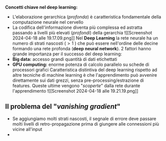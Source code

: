 **Concetti chiave nel deep learning:**
- L'elaborazione gerarchica (*profonda*) è caratteristica fondamentale della computazione neurale nel cervello
- La codifica dell'informazione diventa più complessa ed astratta passando a livelli più elevati (*profondi*) della gerarchia
![[Screenshot 2024-04-18 alle 19.17.09.png]]
Nel **Deep Learning** la rete neurale ha un numero di strati nascosti ($>1$ ) che può essere nell'ordine delle decine formando una rete profonda (**deep neural network**).
2 fattori hanno grande importanza per il successo del deep learning:
- **Big data:** accesso grandi quantità di dati etichettati
- **GPU computing:** enorme potenza di calcolo parallelo su schede di processori grafici
Caratteristica distintiva del deep learning rispetto ad altre tecniche di machine learning è che l'apprendimento può avvenire direttamente sui dati grezzi, senza pre-processing/estrazione di features. Queste ultime vengono "*scoperte*" dalla rete durante l'apprendimento
![[Screenshot 2024-04-18 alle 19.21.19.png]]
## Il problema del "*vanishing gradient*"
- Se aggiungiamo molti strati nascosti, il segnale di errore deve passare molti livelli di retro-propagazione prima di giungere alle connessioni più vicine all'input
- 